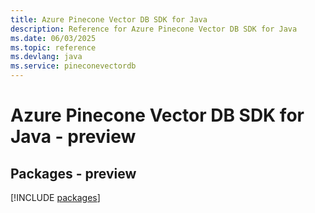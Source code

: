 ```yaml
---
title: Azure Pinecone Vector DB SDK for Java
description: Reference for Azure Pinecone Vector DB SDK for Java
ms.date: 06/03/2025
ms.topic: reference
ms.devlang: java
ms.service: pineconevectordb
---
```

# Azure Pinecone Vector DB SDK for Java - preview
## Packages - preview
[!INCLUDE [packages](pinecone-vector-db-index.md)]
